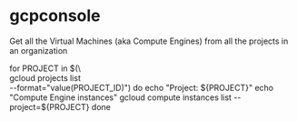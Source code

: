 # gcpconsole
Get all the Virtual Machines (aka Compute Engines) from all the projects in an organization

for PROJECT in $(\ <br>
  gcloud projects list \
  --format="value(PROJECT_ID)")
do
  echo "Project: ${PROJECT}"
  echo "Compute Engine instances"
  gcloud compute instances list --project=${PROJECT}
done
